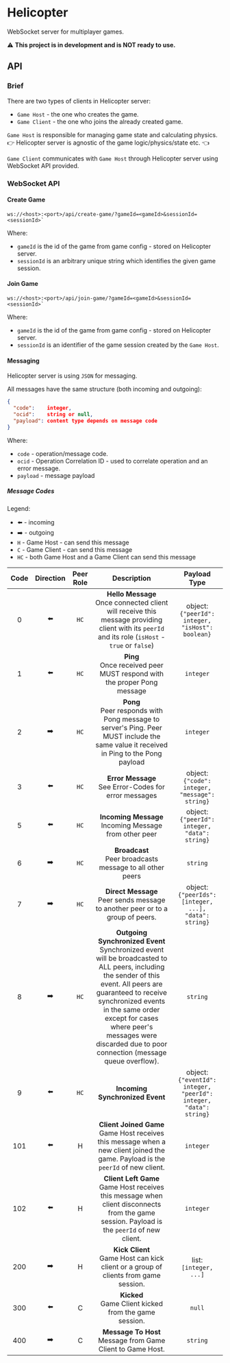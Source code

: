 # Helicopter

WebSocket server for multiplayer games.

:warning: **This project is in development and is NOT ready to use.**

## API 

### Brief

There are two types of clients in Helicopter server:

- `Game Host` - the one who creates the game.
- `Game Client` - the one who joins the already created game.

`Game Host` is responsible for managing game state and calculating physics.  
:point_right: Helicopter server is agnostic of the game logic/physics/state etc. :point_left:  

`Game Client` communicates with `Game Host` through Helicopter server using WebSocket API provided.

### WebSocket API

#### Create Game


```
ws://<host>:<port>/api/create-game/?gameId=<gameId>&sessionId=<sessionId>`
```

Where:

- `gameId` is the id of the game from game config - stored on Helicopter server.
- `sessionId` is an arbitrary unique string which identifies the given game session. 

#### Join Game

```
ws://<host>:<port>/api/join-game/?gameId=<gameId>&sessionId=<sessionId>`
```

Where:

- `gameId` is the id of the game from game config - stored on Helicopter server.
- `sessionId` is an identifier of the game session created by the `Game Host`.

#### Messaging

Helicopter server is using `JSON` for messaging.

All messages have the same structure (both incoming and outgoing):

```json
{
  "code":    integer,
  "ocid":    string or null,
  "payload": content type depends on message code
}
```

Where:
- `code` - operation/message code.
- `ocid` - Operation Correlation ID - used to correlate operation and an error message.
- `payload` - message payload

##### Message Codes

Legend:

- :arrow_left: - incoming
- :arrow_right: - outgoing
- `H` - Game Host - can send this message
- `C` - Game Client - can send this message
- `HC` - both Game Host and a Game Client can send this message

|Code|Direction|Peer Role|Description|Payload Type|
|:---:|:---:|:---:|:---:|:---:|
|0|:arrow_left:|`HC`|**Hello Message** <br> Once connected client will receive this message providing client with its `peerId` and its role (`isHost` - `true` or `false`) |object: `{"peerId": integer, "isHost": boolean}`|
|1|:arrow_left:|`HC`|**Ping** <br> Once received peer MUST respond with the proper Pong message | `integer` |
|2|:arrow_right:|`HC`|**Pong** <br> Peer responds with Pong message to server's Ping. Peer MUST include the same value it received in Ping to the Pong payload| `integer` |
|3|:arrow_left:|`HC`|**Error Message** <br> See Error-Codes for error messages|object: `{"code": integer, "message": string}`|
|5|:arrow_left:|`HC`|**Incoming Message** <br> Incoming Message from other peer|object: `{"peerId": integer, "data": string}`|
|6|:arrow_right:|`HC`|**Broadcast** <br> Peer broadcasts message to all other peers|`string`|
|7|:arrow_right:|`HC`|**Direct Message** <br> Peer sends message to another peer or to a group of peers.|object: `{"peerIds": [integer, ...], "data": string}`|
|8|:arrow_right:|`HC`|**Outgoing Synchronized Event** <br> Synchronized event will be broadcasted to ALL peers, including the sender of this event. All peers are guaranteed to receive synchronized events in the same order except for cases where peer's messages were discarded due to poor connection (message queue overflow).|`string`|
|9|:arrow_left:|`HC`|**Incoming Synchronized Event**|object: `{"eventId": integer, "peerId": integer, "data": string}`|
|101|:arrow_left:|H|**Client Joined Game** <br> Game Host receives this message when a new client joined the game. Payload is the `peerId` of new client.| `integer`|
|102|:arrow_left:|H|**Client Left Game** <br> Game Host receives this message when client disconnects from the game session. Payload is the `peerId` of new client.|`integer`|
|200|:arrow_right:|H|**Kick Client** <br> Game Host can kick client or a group of clients from game session.|list: `[integer, ...]`|
|300|:arrow_left:|C|**Kicked** <br> Game Client kicked from the game session.|`null`|
|400|:arrow_right:|C|**Message To Host** <br> Message from Game Client to Game Host.|`string`|

